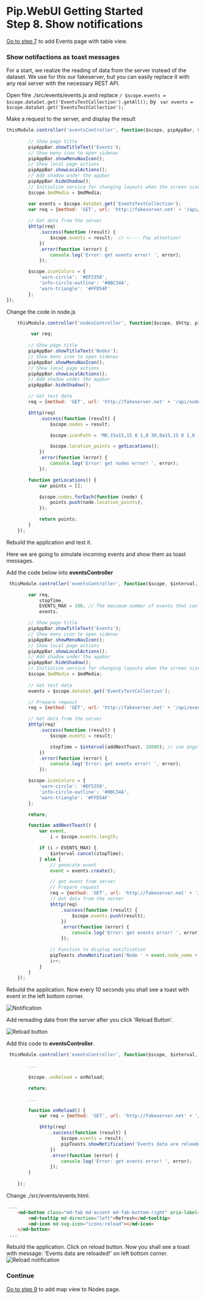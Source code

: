 # Pip.WebUI Getting Started <br/> Step 8. Show notifications

[Go to step 7](https://github.com/pip-webui/pip-webui-sample/blob/master/step7/) to add Events page with table view.

### Show notifactions as toast messages

For a start, we realize the reading of data from the server instead of the dataset. We use for this our fakeserver, 
but you can easily replace it with any real server with the necessary REST API.

Open filre ./src/events/events.js and replace `/ $scope.events = $scope.dataSet.get('EventsTestCollection').getAll();` by ` var events = $scope.dataSet.get('EventsTestCollection');`

Make a request to the server, and display the result

```javascript
thisModule.controller('eventsController', function($scope, pipAppBar, $mdMedia, $http) {
    
        // Show page title
        pipAppBar.showTitleText('Events');
        // Show menu icon to open sidenav
        pipAppBar.showMenuNavIcon();
        // Show local page actions
        pipAppBar.showLocalActions();
        // Add shadow under the appbar
        pipAppBar.hideShadow();
        // Initialize service for changing layouts when the screen size changed
        $scope.$mdMedia = $mdMedia;

        var events = $scope.dataSet.get('EventsTestCollection');
        var req = {method: 'GET', url: 'http://fakeserver.net' + '/api/events'};
       
        // Get data from the server
        $http(req)
            .success(function (result) {
                $scope.events = result;  // <---- Pay attention!
            })
            .error(function (error) {
                console.log('Error: get events error! ', error); 
            });   

        $scope.iconColors = {
            'warn-circle': '#EF5350',
            'info-circle-outline': '#8BC34A',
            'warn-triangle': '#FFD54F'
        };
});
```

Change the code in node.js

```javascript
    thisModule.controller('nodesController', function($scope, $http, pipAppBar) {

         var req;
         
        // Show page title
        pipAppBar.showTitleText('Nodes');
        // Show menu icon to open sidenav
        pipAppBar.showMenuNavIcon();
        // Show local page actions
        pipAppBar.showLocalActions();
        // Add shadow under the appbar
        pipAppBar.hideShadow();

        // Get test data
        req = {method: 'GET', url: 'http://fakeserver.net' + '/api/nodes'};

        $http(req)
            .success(function (result) {
                $scope.nodes = result;

                $scope.iconPath = 'M0,15a15,15 0 1,0 30,0a15,15 0 1,0 -30,0';

                $scope.location_points = getLocations();            
            })
            .error(function (error) {
                console.log('Error: get nodes error! ', error); 
            }); 

        function getLocations() {
            var points = [];

            $scope.nodes.forEach(function (node) {
                points.push(node.location_points);
            });

            return points;
        }
    });
```

Rebuild the application and test it. 

Here we are going to simulate incoming events and show them as toast messages.

Add the code below into **eventsController**

```javascript
 thisModule.controller('eventsController', function($scope, $interval, $mdMedia, $http, pipAppBar, pipToasts) {

        var req,
            stopTime,
            EVENTS_MAX = 200, // The maximum number of events that can be generated
            events;

        // Show page title
        pipAppBar.showTitleText('Events');
        // Show menu icon to open sidenav
        pipAppBar.showMenuNavIcon();
        // Show local page actions
        pipAppBar.showLocalActions();
        // Add shadow under the appbar
        pipAppBar.hideShadow();
        // Initialize service for changing layouts when the screen size changed
        $scope.$mdMedia = $mdMedia;
        
        // Get test data 
        events = $scope.dataSet.get('EventsTestCollection');

        // Prepare request 
        req = {method: 'GET', url: 'http://fakeserver.net' + '/api/events'};

        // Get data from the server
        $http(req)
            .success(function (result) {
                $scope.events = result;

                stopTime = $interval(addNextToast, 10000); // use angular $interval for imitation receiving messages every 10 sec.            
            })
            .error(function (error) {
                console.log('Error: get events error! ', error); 
            });    

        $scope.iconColors = {
            'warn-circle': '#EF5350',
            'info-circle-outline': '#8BC34A',
            'warn-triangle': '#FFD54F'
        };

        return;

        function addNextToast() {
            var event,
                i = $scope.events.length;

            if (i > EVENTS_MAX) {
                $interval.cancel(stopTime);
            } else {
                // generate event
                event = events.create();

                // get event from server 
                // Prepare request 
                req = {method: 'GET', url: 'http://fakeserver.net' + '/api/events/' + event.id};
                // Get data from the server
                $http(req)
                    .success(function (result) {
                        $scope.events.push(result);
                    })
                    .error(function (error) {
                        console.log('Error: get events error! ', error); 
                    }); 

                // Function to display notification
                pipToasts.showNotification('Node ' + event.node_name + ' (' + event.node_id + '): ' + event.description);
                i++;
            }
        }
    });
```

Rebuild the application. Now every 10 seconds you shall see a toast with event in the left bottom corner.

![Notification](artifacts/notification.png)

Add rereading data from the server after you click 'Reload Button'. 

![Reload button](artifacts/reload_button.png)

Add this code to **eventsController**.

```javascript
 thisModule.controller('eventsController', function($scope, $interval, $mdMedia, $http, pipAppBar, pipToasts) {
 
        ... 

        $scope..onReload = onReload;

        return;

        ...

        function onReload() {
            var req = {method: 'GET', url: 'http://fakeserver.net' + '/api/events'};

            $http(req)
                .success(function (result) {
                    $scope.events = result;
                    pipToasts.showNotification('Events data are reloaded!');
                })
                .error(function (error) {
                    console.log('Error: get events error! ', error); 
                }); 
        }
        
    });
```

Change ./src/events/events.html.

```html
 ...
    <md-button class="md-fab md-accent md-fab-bottom-right" aria-label="refresh" ng-click="onReload()"> 
        <md-tooltip md-direction="left">Refresh</md-tooltip>
        <md-icon md-svg-icon="icons:reload"></md-icon>
    </md-button>
 ...
```
Rebuild the application. Click on reload button. Now you shall see a toast with message: 'Events data are reloaded!' on left bottom corner.
![Reload notification](artifacts/reload_notification.png) 

### Continue

[Go to step 9](https://github.com/pip-webui/pip-webui-sample/blob/master/step9/) to add map view to Nodes page.
